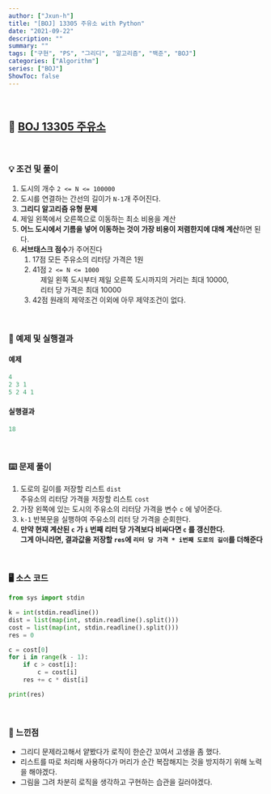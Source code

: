 ```yaml
---
author: ["Jxun-h"]
title: "[BOJ] 13305 주유소 with Python"
date: "2021-09-22"
description: ""
summary: ""
tags: ["구현", "PS", "그리디", "알고리즘", "백준", "BOJ"]
categories: ["Algorithm"]
series: ["BOJ"]
ShowToc: false
---
```


<br>

## 📌 <a href="https://www.acmicpc.net/problem/13305" target="_blank">BOJ 13305 주유소</a>

<br>

### 💡 조건 및 풀이

1.  도시의 개수 `2 <= N <= 100000`
2.  도시를 연결하는 간선의 길이가 `N-1`개 주어진다.
3.  **그리디 알고리즘 유형 문제**
4.  제일 왼쪽에서 오른쪽으로 이동하는 최소 비용을 계산
5.  **어느 도시에서 기름을 넣어 이동하는 것이 가장 비용이 저렴한지에 대해 계산**하면 된다.
6.  **서브태스크 점수**가 주어진다
    1. 17점 모든 주유소의 리터당 가격은 1원
    2. 41점 `2 <= N <= 1000`  
           제일 왼쪽 도시부터 제일 오른쪽 도시까지의 거리는 최대 10000,  
           리터 당 가격은 최대 10000
    3. 42점 원래의 제약조건 이외에 아무 제약조건이 없다.

<br>

### 🔖 예제 및 실행결과

#### 예제

```python
4
2 3 1
5 2 4 1
```

#### 실행결과

```python
18
```

<br>

### ⌨️ 문제 풀이

1.  도로의 길이를 저장할 리스트 `dist`  
    주유소의 리터당 가격을 저장할 리스트 `cost`
2.  가장 왼쪽에 있는 도시의 주유소의 리터당 가격을 변수 `c` 에 넣어준다.
3.  `k-1` 반복문을 실행하여 주유소의 리터 당 가격을 순회한다.
4.  **만약 현재 계산된 `c` 가 `i` 번째 리터 당 가격보다 비싸다면 `c` 를 갱신한다.**  
    **그게 아니라면, 결과값을 저장할 `res`에 `리터 당 가격 * i번째 도로의 길이`를 더해준다**

<br>

### 🖥 소스 코드

```python
from sys import stdin

k = int(stdin.readline())
dist = list(map(int, stdin.readline().split()))
cost = list(map(int, stdin.readline().split()))
res = 0

c = cost[0]
for i in range(k - 1):
    if c > cost[i]:
        c = cost[i]
    res += c * dist[i]

print(res)
```

<br>

### 💾 느낀점

- 그리디 문제라고해서 얕봤다가 로직이 한순간 꼬여서 고생을 좀 했다.
- 리스트를 따로 처리해 사용하다가 머리가 순간 복잡해지는 것을 방지하기 위해 노력을 해야겠다.
- 그림을 그려 차분히 로직을 생각하고 구현하는 습관을 길러야겠다.
